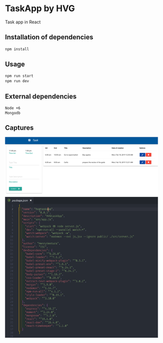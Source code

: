 # TaskApp by HVG

Task app in React

## Installation of dependencies

```bash or fish
npm install
```

## Usage

```bash or fish
npm run start
npm run dev
```

## External dependencies

```
Node +6
Mongodb

```

## Captures

![GitHub Logo](./public/img/cap.png)
![GitHub Logo](./public/img/cap2.png)


